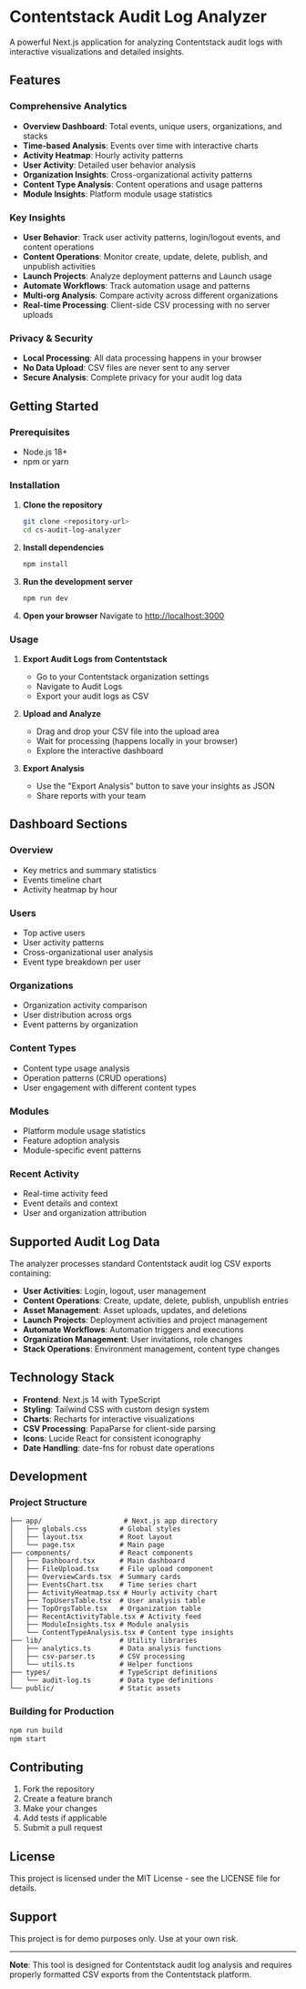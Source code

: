 # Contentstack Audit Log Analyzer

A powerful Next.js application for analyzing Contentstack audit logs with interactive visualizations and detailed insights.

## Features

### Comprehensive Analytics
- **Overview Dashboard**: Total events, unique users, organizations, and stacks
- **Time-based Analysis**: Events over time with interactive charts
- **Activity Heatmap**: Hourly activity patterns
- **User Activity**: Detailed user behavior analysis
- **Organization Insights**: Cross-organizational activity patterns
- **Content Type Analysis**: Content operations and usage patterns
- **Module Insights**: Platform module usage statistics

### Key Insights
- **User Behavior**: Track user activity patterns, login/logout events, and content operations
- **Content Operations**: Monitor create, update, delete, publish, and unpublish activities
- **Launch Projects**: Analyze deployment patterns and Launch usage
- **Automate Workflows**: Track automation usage and patterns
- **Multi-org Analysis**: Compare activity across different organizations
- **Real-time Processing**: Client-side CSV processing with no server uploads

### Privacy & Security
- **Local Processing**: All data processing happens in your browser
- **No Data Upload**: CSV files are never sent to any server
- **Secure Analysis**: Complete privacy for your audit log data

## Getting Started

### Prerequisites
- Node.js 18+ 
- npm or yarn

### Installation

1. **Clone the repository**
   ```bash
   git clone <repository-url>
   cd cs-audit-log-analyzer
   ```

2. **Install dependencies**
   ```bash
   npm install
   ```

3. **Run the development server**
   ```bash
   npm run dev
   ```

4. **Open your browser**
   Navigate to [http://localhost:3000](http://localhost:3000)

### Usage

1. **Export Audit Logs from Contentstack**
   - Go to your Contentstack organization settings
   - Navigate to Audit Logs
   - Export your audit logs as CSV

2. **Upload and Analyze**
   - Drag and drop your CSV file into the upload area
   - Wait for processing (happens locally in your browser)
   - Explore the interactive dashboard

3. **Export Analysis**
   - Use the "Export Analysis" button to save your insights as JSON
   - Share reports with your team

## Dashboard Sections

### Overview
- Key metrics and summary statistics
- Events timeline chart
- Activity heatmap by hour

### Users
- Top active users
- User activity patterns
- Cross-organizational user analysis
- Event type breakdown per user

### Organizations
- Organization activity comparison
- User distribution across orgs
- Event patterns by organization

### Content Types
- Content type usage analysis
- Operation patterns (CRUD operations)
- User engagement with different content types

### Modules
- Platform module usage statistics
- Feature adoption analysis
- Module-specific event patterns

### Recent Activity
- Real-time activity feed
- Event details and context
- User and organization attribution

## Supported Audit Log Data

The analyzer processes standard Contentstack audit log CSV exports containing:

- **User Activities**: Login, logout, user management
- **Content Operations**: Create, update, delete, publish, unpublish entries
- **Asset Management**: Asset uploads, updates, and deletions
- **Launch Projects**: Deployment activities and project management
- **Automate Workflows**: Automation triggers and executions
- **Organization Management**: User invitations, role changes
- **Stack Operations**: Environment management, content type changes

## Technology Stack

- **Frontend**: Next.js 14 with TypeScript
- **Styling**: Tailwind CSS with custom design system
- **Charts**: Recharts for interactive visualizations
- **CSV Processing**: PapaParse for client-side parsing
- **Icons**: Lucide React for consistent iconography
- **Date Handling**: date-fns for robust date operations

## Development

### Project Structure
```
├── app/                    # Next.js app directory
│   ├── globals.css        # Global styles
│   ├── layout.tsx         # Root layout
│   └── page.tsx           # Main page
├── components/            # React components
│   ├── Dashboard.tsx      # Main dashboard
│   ├── FileUpload.tsx     # File upload component
│   ├── OverviewCards.tsx  # Summary cards
│   ├── EventsChart.tsx    # Time series chart
│   ├── ActivityHeatmap.tsx # Hourly activity chart
│   ├── TopUsersTable.tsx  # User analysis table
│   ├── TopOrgsTable.tsx   # Organization table
│   ├── RecentActivityTable.tsx # Activity feed
│   ├── ModuleInsights.tsx # Module analysis
│   └── ContentTypeAnalysis.tsx # Content type insights
├── lib/                   # Utility libraries
│   ├── analytics.ts       # Data analysis functions
│   ├── csv-parser.ts      # CSV processing
│   └── utils.ts           # Helper functions
├── types/                 # TypeScript definitions
│   └── audit-log.ts       # Data type definitions
└── public/                # Static assets
```

### Building for Production

```bash
npm run build
npm start
```

## Contributing

1. Fork the repository
2. Create a feature branch
3. Make your changes
4. Add tests if applicable
5. Submit a pull request

## License

This project is licensed under the MIT License - see the LICENSE file for details.

## Support

This project is for demo purposes only. Use at your own risk.

---

**Note**: This tool is designed for Contentstack audit log analysis and requires properly formatted CSV exports from the Contentstack platform.
